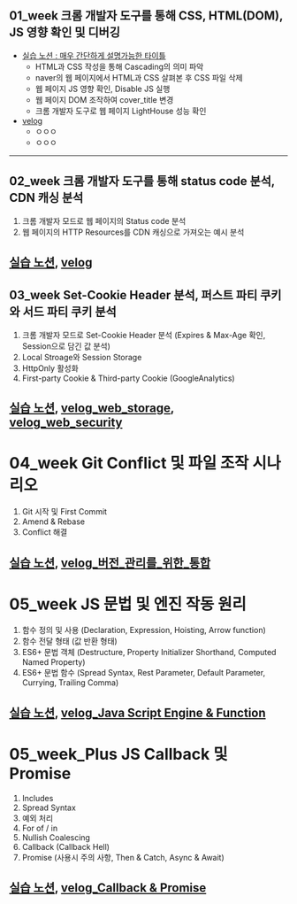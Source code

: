 ## 01_week 크롬 개발자 도구를 통해 CSS, HTML(DOM), JS 영향 확인 및 디버깅
- [실습 노션 : 매우 간단하게 설명가능한 타이틀](https://www.notion.so/1-19ddba5fc4bc4d2da95641b37f4c9cd2)
  - HTML과 CSS 작성을 통해 Cascading의 의미 파악
  - naver의 웹 페이지에서 HTML과 CSS 살펴본 후 CSS 파일 삭제
  - 웹 페이지 JS 영향 확인, Disable JS 실행
  - 웹 페이지 DOM 조작하여 cover_title 변경
  - 크롬 개발자 도구로 웹 페이지 LightHouse 성능 확인
- [velog](https://velog.io/@luda412/01.-웹-구성과-흐름)
  - ㅇㅇㅇ
  - ㅇㅇㅇ


----

## 02_week 크롬 개발자 도구를 통해 status code 분석, CDN 캐싱 분석
1. 크롬 개발자 모드로 웹 페이지의 Status code 분석
2. 웹 페이지의 HTTP Resources를 CDN 캐싱으로 가져오는 예시 분석

[실습 노션](https://www.notion.so/2-status-code-CDN-13177547af084aa69701f526dd7bb8fb), [velog](https://velog.io/@luda412/02.-웹-성능-개선-및-부하-완화)
----

## 03_week Set-Cookie Header 분석, 퍼스트 파티 쿠키와 서드 파티 쿠키 분석
1. 크롬 개발자 모드로 Set-Cookie Header 분석 (Expires & Max-Age 확인, Session으로 담긴 값 분석)
2. Local Stroage와 Session Storage
3. HttpOnly 활성화
4. First-party Cookie & Third-party Cookie (GoogleAnalytics)

[실습 노션](https://www.notion.so/3-Set-Cookie-Header-MaxAge-Expires-Session-7f1bce871f3646bdac6abffd778c68dd), [velog_web_storage](https://velog.io/@luda412/03.-웹-저장소), [velog_web_security](https://velog.io/@luda412/웹-보안)
----

# 04_week Git Conflict 및 파일 조작 시나리오
1. Git 시작 및 First Commit
2. Amend & Rebase
3. Conflict 해결

[실습 노션](https://www.notion.so/4-Git-Conflict-05ee99ce2753444c9df0a12d8b331fd0), [velog_버전_관리를_위한_통합](https://velog.io/@luda412/04.-버전-관리를-위한-통합과-배포)
----

# 05_week JS 문법 및 엔진 작동 원리
1. 함수 정의 및 사용 (Declaration, Expression, Hoisting, Arrow function)
2. 함수 전달 형태 (값 반환 형태)
3. ES6+ 문법 객체 (Destructure, Property Initializer Shorthand, Computed Named Property)
4. ES6+ 문법 함수 (Spread Syntax, Rest Parameter, Default Parameter, Currying, Trailing Comma)

[실습 노션](https://www.notion.so/5-Java-Script-23a0e2dc4b7a439981d8efc1bcdee1be), [velog_Java Script Engine & Function](https://velog.io/@luda412/Java-Script-기본-문법)
---

# 05_week_Plus JS Callback 및 Promise
1. Includes
2. Spread Syntax
3. 예외 처리
4. For of / in
5. Nullish Coalescing
6. Callback (Callback Hell)
7. Promise (사용시 주의 사항, Then & Catch, Async & Await)

[실습 노션](https://www.notion.so/5-JS-ES6-90377060793948b4afd21ce1c57c291b), [velog_Callback & Promise](https://velog.io/@luda412/06.-CallBack-And-Promise)
---






